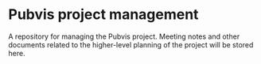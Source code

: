 # Pubvis project management

A repository for managing the Pubvis project. Meeting notes and other documents related to the higher-level planning of the project will be stored here.
